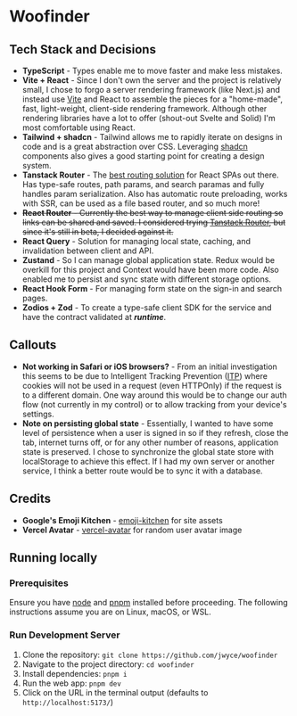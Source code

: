 # Woofinder

## Tech Stack and Decisions

- **TypeScript** - Types enable me to move faster and make less mistakes.
- **Vite + React** - Since I don't own the server and the project is relatively small, I chose to
  forgo a server rendering framework (like Next.js) and instead use [Vite](https://vitejs.dev/) and
  React to assemble the pieces for a "home-made", fast, light-weight, client-side rendering
  framework. Although other rendering libraries have a lot to offer (shout-out Svelte and Solid) I'm
  most comfortable using React.
- **Tailwind + shadcn** - Tailwind allows me to rapidly iterate on designs in code and is a great
  abstraction over CSS. Leveraging [shadcn](https://ui.shadcn.com/) components also gives a good
  starting point for creating a design system.
- **Tanstack Router** - The [best routing solution](https://tanstack.com/router/v1) for React SPAs
  out there. Has type-safe routes, path params, and search paramas and fully handles param
  serialization. Also has automatic route preloading, works with SSR, can be used as a file based
  router, and so much more!
- ~~**React Router** - Currently the best way to manage client side routing so links can be shared
  and saved. I considered trying [Tanstack Router](https://tanstack.com/router/v1), but since it's
  still in beta, I decided against it.~~
- **React Query** - Solution for managing local state, caching, and invalidation between client and
  API.
- **Zustand** - So I can manage global application state. Redux would be overkill for this project
  and Context would have been more code. Also enabled me to persist and sync state with different
  storage options.
- **React Hook Form** - For managing form state on the sign-in and search pages.
- **Zodios + Zod** - To create a type-safe client SDK for the service and have the contract
  validated at _**runtime**_.

## Callouts

- **Not working in Safari or iOS browsers?** - From an initial investigation this seems to be due to
  Intelligent Tracking Prevention
  ([ITP](https://webkit.org/blog/7675/intelligent-tracking-prevention/#:~:text=Intelligent%20Tracking%20Prevention%20collects%20statistics,%2C%20clicks%2C%20and%20text%20entries))
  where cookies will not be used in a request (even HTTPOnly) if the request is to a different
  domain. One way around this would be to change our auth flow (not currently in my control) or to
  allow tracking from your device's settings.
- **Note on persisting global state** - Essentially, I wanted to have some level of persistence when
  a user is signed in so if they refresh, close the tab, internet turns off, or for any other number
  of reasons, application state is preserved. I chose to synchronize the global state store with
  localStorage to achieve this effect. If I had my own server or another service, I think a better
  route would be to sync it with a database.

## Credits

- **Google's Emoji Kitchen** - [emoji-kitchen](https://github.com/xsalazar/emoji-kitchen) for site
  assets
- **Vercel Avatar** - [vercel-avatar](https://github.com/vercel/avatar) for random user avatar image

## Running locally

### Prerequisites

Ensure you have [node](https://nodejs.org/en) and [pnpm](https://pnpm.io/) installed before
proceeding. The following instructions assume you are on Linux, macOS, or WSL.

### Run Development Server

1. Clone the repository: `git clone https://github.com/jwyce/woofinder`
2. Navigate to the project directory: `cd woofinder`
3. Install dependencies: `pnpm i`
4. Run the web app: `pnpm dev`
5. Click on the URL in the terminal output (defaults to `http://localhost:5173/`)
